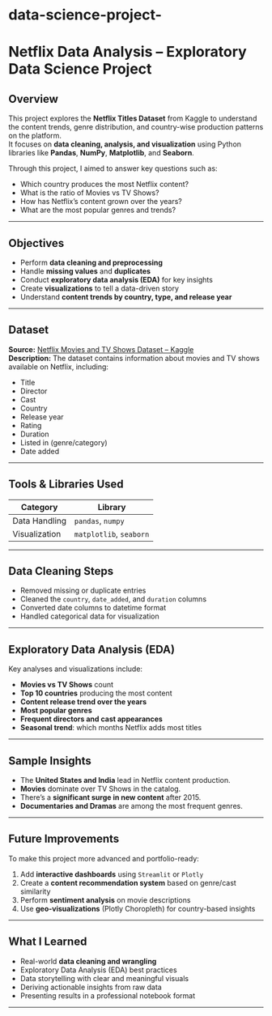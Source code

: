 # data-science-project-
#  Netflix Data Analysis – Exploratory Data Science Project

##  Overview
This project explores the **Netflix Titles Dataset** from Kaggle to understand the content trends, genre distribution, and country-wise production patterns on the platform.  
It focuses on **data cleaning, analysis, and visualization** using Python libraries like **Pandas**, **NumPy**, **Matplotlib**, and **Seaborn**.

Through this project, I aimed to answer key questions such as:
- Which country produces the most Netflix content?
- What is the ratio of Movies vs TV Shows?
- How has Netflix’s content grown over the years?
- What are the most popular genres and trends?

---

##  Objectives
- Perform **data cleaning and preprocessing**
- Handle **missing values** and **duplicates**
- Conduct **exploratory data analysis (EDA)** for key insights
- Create **visualizations** to tell a data-driven story
- Understand **content trends by country, type, and release year**

---

##  Dataset
**Source:** [Netflix Movies and TV Shows Dataset – Kaggle](https://www.kaggle.com/datasets/shivamb/netflix-shows)  
**Description:** The dataset contains information about movies and TV shows available on Netflix, including:
- Title  
- Director  
- Cast  
- Country  
- Release year  
- Rating  
- Duration  
- Listed in (genre/category)  
- Date added  

---

##  Tools & Libraries Used
| Category | Library |
|-----------|----------|
| Data Handling | `pandas`, `numpy` |
| Visualization | `matplotlib`, `seaborn` |

---

##  Data Cleaning Steps
- Removed missing or duplicate entries
- Cleaned the `country`, `date_added`, and `duration` columns
- Converted date columns to datetime format
- Handled categorical data for visualization

---

##  Exploratory Data Analysis (EDA)
Key analyses and visualizations include:
- **Movies vs TV Shows** count
- **Top 10 countries** producing the most content
- **Content release trend over the years**
- **Most popular genres**
- **Frequent directors and cast appearances**
- **Seasonal trend**: which months Netflix adds most titles

---

## Sample Insights
- The **United States and India** lead in Netflix content production.
- **Movies** dominate over TV Shows in the catalog.
- There’s a **significant surge in new content** after 2015.
- **Documentaries and Dramas** are among the most frequent genres.

---

## Future Improvements
To make this project more advanced and portfolio-ready:
1. Add **interactive dashboards** using `Streamlit` or `Plotly`
2. Create a **content recommendation system** based on genre/cast similarity
3. Perform **sentiment analysis** on movie descriptions
4. Use **geo-visualizations** (Plotly Choropleth) for country-based insights

---

## What I Learned
- Real-world **data cleaning and wrangling**
- Exploratory Data Analysis (EDA) best practices
- Data storytelling with clear and meaningful visuals
- Deriving actionable insights from raw data
- Presenting results in a professional notebook format

---
